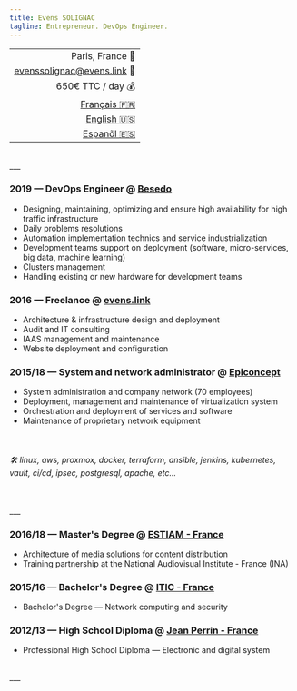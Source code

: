 ```yaml
---
title: Evens SOLIGNAC
tagline: Entrepreneur. DevOps Engineer.
---
```

||
|-:|
| Paris, France :office: |
| [evenssolignac@evens.link](#) :e-mail: |
| 650€ TTC / day :moneybag: |
| [Français :fr:](https://evens.link/fr/#) |
| [English :us:](https://evens.link/en/#) |
| [Espanõl :es:](https://evens.link/es/#) |

<br />
___
<br />

<!-- ## Experiences -->

### 2019 — DevOps Engineer @ [Besedo](https://besedo.com/)
- Designing, maintaining, optimizing and ensure high availability for high traffic infrastructure
- Daily problems resolutions
- Automation implementation technics and service industrialization
- Development teams support on deployment (software, micro-services, big data, machine learning)
- Clusters management
- Handling existing or new hardware for development teams

### 2016 — Freelance @ [evens.link](#)
- Architecture & infrastructure design and deployment
- Audit and IT consulting
- IAAS management and maintenance
- Website deployment and configuration

### 2015/18 — System and network administrator @ [Epiconcept](https://www.epiconcept.fr)
- System administration and company network (70 employees)
- Deployment, management and maintenance of virtualization system
- Orchestration and deployment of services and software
- Maintenance of proprietary network equipment

<br />

<!-- ## Skills -->

###### :hammer_and_wrench: linux, aws, proxmox, docker, terraform, ansible, jenkins, kubernetes, vault, ci/cd, ipsec, postgresql, apache, etc...

<br />
___
<br />

<!-- ## Training -->

### 2016/18 — Master's Degree @ [ESTIAM - France](https://www.estiam.education)
- Architecture of media solutions for content distribution
- Training partnership at the National Audiovisual Institute - France (INA)

### 2015/16 — Bachelor's Degree @ [ITIC - France](https://www.iticparis.com)
- Bachelor's Degree — Network computing and security

### 2012/13 — High School Diploma @ [Jean Perrin - France](https://www.jeanperrin.org/portail/)
- Professional High School Diploma — Electronic and digital system
<br />
___
<br />
